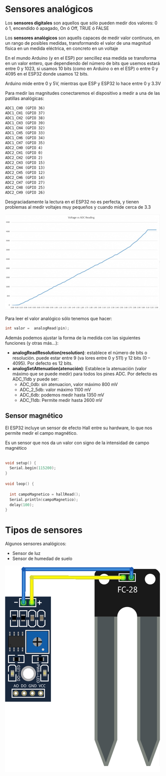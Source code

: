 # Sensores analógicos

Los **sensores digitales** son aquellos que sólo pueden medir dos valores: 0 ó 1, encendido ó apagado, On ó Off, TRUE ó FALSE

Los **sensores analógicos** son aquells capaces de medir valor continuos, en un rango de posibles medidas, transformando el valor de una magnitud física en un medida eléctrica, en concreto en un voltaje

En el mundo Arduino (y en el ESP) por sencillez esa medida se transforma en un valor entero, que dependiendo del número de bits que usemos estará entre 0 y 1023, si usamos 10 bits (como en Arduino o en el ESP) o entre 0 y 4095 en el ESP32 donde usamos 12 bits.

Arduino mide entre 0 y 5V, mientras que ESP y ESP32 lo hace entre 0 y 3.3V

Para medir las magnitudes conectaremos el dispositivo a medir a una de las patillas analógicas: 


    ADC1_CH0 (GPIO 36)
    ADC1_CH1 (GPIO 37)
    ADC1_CH2 (GPIO 38)
    ADC1_CH3 (GPIO 39)
    ADC1_CH4 (GPIO 32)
    ADC1_CH5 (GPIO 33)
    ADC1_CH6 (GPIO 34)
    ADC1_CH7 (GPIO 35)
    ADC2_CH0 (GPIO 4)
    ADC2_CH1 (GPIO 0)
    ADC2_CH2 (GPIO 2)
    ADC2_CH3 (GPIO 15)
    ADC2_CH4 (GPIO 13)
    ADC2_CH5 (GPIO 12)
    ADC2_CH6 (GPIO 14)
    ADC2_CH7 (GPIO 27)
    ADC2_CH8 (GPIO 25)
    ADC2_CH9 (GPIO 26)


Desgraciadamente la lectura en el ESP32 no es perfecta, y tienen problemas al medir voltajes muy pequeños y cuando mide cerca de 3.3

![](./images/ADC-non-linear-ESP32.png)


Para leer el valor analógico sólo tenemos que hacer:
```C++
int valor =  analogRead(pin);
```

Además podemos ajustar la forma de la medida con las siguientes funciones (y otras más...):

* __analogReadResolution(resolution)__: establece el número de bits o resolución. puede estar entre 9 (va lores entre 0 y 511) y 12 bits (0 – 4095). Por defecto es  12 bits.
* __analogSetAttenuation(atenución)__: Establece la atenuación (valor máximo que se puede medir) para todos los pines ADC. Por defecto es ADC_11db y puede ser:
    * ADC_0db: sin atenuacion,  valor máximo 800 mV
    * ADC_2_5db: valor máximo 1100 mV
    * ADC_6db: podemos medir hasta 1350 mV
    * ADC_11db: Permite medir hasta  2600 mV

## Sensor magnético

El ESP32 incluye un sensor de efecto Hall entre su hardware, lo que nos permite medir el campo magnético.

Es un sensor que nos da un valor con signo de la intensidad de campo magnético

```C++

void setup() {
  Serial.begin(115200);
}

void loop() {
  
  int campoMagnetico = hallRead();
  Serial.println(campoMagnetico); 
  delay(100);
}
```


# Tipos de sensores



Algunos sensores analógicos:
* Sensor de luz
* Sensor de humedad de suelo

![](./images/Sensor_Humedad_Suelo.png)


